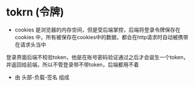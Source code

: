 # tokrn (令牌)

- cookies 是浏览器的内存空间，但是受后端掌控，后端将登录令牌保存在 cookies 中，所有被保存在cookies中的数据，都会在http请求时自动被携带在请求头当中

登录界面后端不校验token，他是在账号密码验证通过之后才会诞生一个token，并返回给前端，所以不管登录带不带token，后端都用不着

- 由 头部-负载-签名 组成